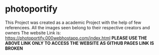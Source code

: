 # photoportify
This Project  was created as a academic Project with the help of few referencees.
All the images seen belong to their respective creators and owners
The website Link is: https://photoportify.000webhostapp.com/index.html
**PLEASE USE THE ABOVE LINK ONLY TO ACCESS THE WEBSITE AS GITHUB PAGES LINK IS BROKEN**
